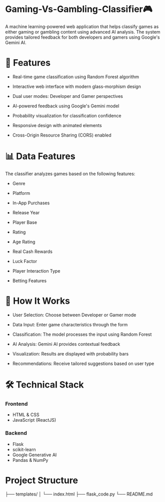 # Gaming-Vs-Gambling-Classifier🎮
A machine learning-powered web application that helps classify games as either gaming or gambling content using advanced AI analysis. The system provides tailored feedback for both developers and gamers using Google's Gemini AI.

# 🌟 Features

  - Real-time game classification using Random Forest algorithm
 
  - Interactive web interface with modern glass-morphism design
 
  - Dual user modes: Developer and Gamer perspectives
 
  - AI-powered feedback using Google's Gemini model
 
  - Probability visualization for classification confidence
 
  - Responsive design with animated elements
 
  - Cross-Origin Resource Sharing (CORS) enabled

# 📊 Data Features
The classifier analyzes games based on the following features:

 - Genre
   
 - Platform
   
 - In-App Purchases
   
 - Release Year
   
 - Player Base
   
 - Rating
   
 - Age Rating
   
 - Real Cash Rewards
   
 - Luck Factor
   
 - Player Interaction Type
   
 - Betting Features

# 🎯 How It Works

 - User Selection: Choose between Developer or Gamer mode

 - Data Input: Enter game characteristics through the form

 - Classification: The model processes the input using Random Forest

 - AI Analysis: Gemini AI provides contextual feedback

 - Visualization: Results are displayed with probability bars

 - Recommendations: Receive tailored suggestions based on user type

# 🛠️ Technical Stack
### Frontend

 - HTML & CSS
 - JavaScript (ReactJS)

### Backend

 - Flask
 - scikit-learn
 - Google Generative AI
 - Pandas & NumPy

# Project Structure

├── templates/
│ └── index.html
├── flask_code.py
└── README.md
